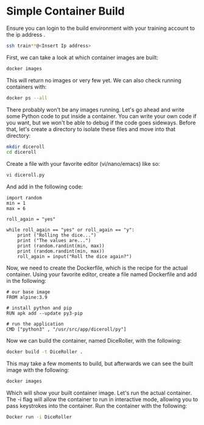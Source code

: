 # Simple Container Build

Ensure you can login to the build environment with your training account to the ip address <Insert ip address here>.

``` bash
ssh train**@<Insert Ip address>
```

First, we can take a look at which container images are built:
``` bash
docker images
```

This will return no images or very few yet.  We can also check running containers with:

``` bash
docker ps --all
```

There probably won't be any images running.  Let's go ahead and write some Python code to put inside a container.  You can write your own code if you want, but we won't be able to debug if the code goes sideways.  Before that, let's create a directory to isolate these files and move into that directory:

``` bash
mkdir diceroll
cd diceroll
```

Create a file with your favorite editor (vi/nano/emacs) like so:

``` bash
vi diceroll.py
```

And add in the following code:

``` Python3
import random
min = 1
max = 6

roll_again = "yes"

while roll_again == "yes" or roll_again == "y":
    print ("Rolling the dice...")
    print ("The values are...")
    print (random.randint(min, max))
    print (random.randint(min, max))
    roll_again = input("Roll the dice again?")
```

Now, we need to create the Dockerfile, which is the recipe for the actual container.  Using your favorite editor, create a file named Dockerfile and add in the following:

``` docker
# our base image
FROM alpine:3.9

# install python and pip
RUN apk add --update py3-pip

# run the application
CMD ["python3" , "/usr/src/app/diceroll/py"]
```

Now we can build the container, named DiceRoller, with the following:

``` bash
docker build -t DiceRoller .
```

This may take a few moments to build, but afterwards we can see the built image with the following:

``` bash
docker images
```

Which will show your built container image.  Let's run the actual container.  The -i flag will allow the container to run in interactive mode, allowing you to pass keystrokes into the container.  Run the container with the following:

``` bash
Docker run -i DiceRoller
```

